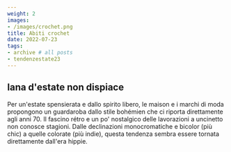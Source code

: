 ```yaml
---
weight: 2
images:
- /images/crochet.png
title: Abiti crochet
date: 2022-07-23
tags:
- archive # all posts
- tendenzestate23
---
```


## lana d'estate non dispiace

Per un'estate spensierata e dallo spirito libero, le maison e i marchi di moda propongono un guardaroba dallo stile bohémien che ci riporta direttamente agli anni 70. Il fascino rétro e un po' nostalgico delle lavorazioni a uncinetto non conosce stagioni. Dalle declinazioni monocromatiche e bicolor (più chic) a quelle colorate (più indie), questa tendenza sembra essere tornata direttamente dall'era hippie.